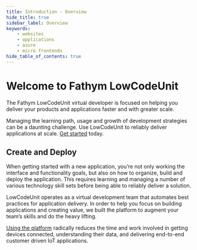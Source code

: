 ```yaml
---
title: Introduction - Overview
hide_title: true
sidebar_label: Overview
keywords:
    - websites
    - applications
    - azure
    - micro frontends
hide_table_of_contents: true
---
```


# Welcome to Fathym LowCodeUnit

The Fathym LowCodeUnit virtual developer is focused on helping you deliver your products and applications faster and with greater scale.

Managing the learning path, usage and growth of development strategies can be a daunting challenge. Use LowCodeUnit to reliably deliver applications at scale. [Get started](https://www.fathym.com/dashboard/create-project) today.
 
<!--![LowCodeUnit Diagram](/img/fathym-diagram.png) -->

## Create and Deploy

When getting started with a new application, you’re not only working the interface and functionality goals, but also on how to organize, build and deploy the application. This requires learning and managing a number of various technology skill sets before being able to reliably deliver a solution.

LowCodeUnit operates as a virtual development team that automates best practices for application delivery.  In order to help you focus on building applications and creating value, we built the platform to augment your team’s skills and do the heavy lifting.

[Using the platform](https://www.fathym.com/dashboard/create-project) radically reduces the time and work involved in getting devices connected, understanding their data, and delivering end-to-end customer driven IoT applications.
